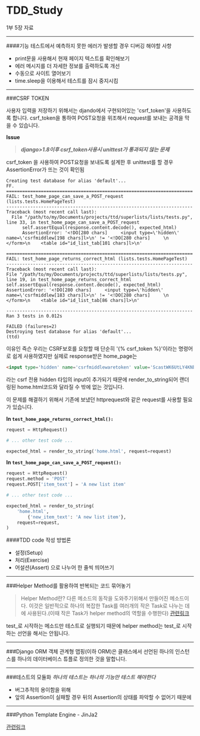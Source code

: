# TDD_Study

1부 5장 자료

---------------------------------------------------------------------------
####기능 테스트에서 예측하지 못한 에러가 발생할 경우 디버깅 해야할 사항
 - print문을 사용해서 현재 페이지 텍스트를 확인해보기
 - 에러 메시지를 더 자세한 정보를 출력하도록 개선
 - 수동으로 사이트 열어보기
 - time.sleep을 이용해서 테스트를 잠시 중지시킴

---------------------------------------------------------------------------
###CSRF TOKEN

사용자 입력을 저장하기 위해서는 djando에서 구현되어있는 'csrf_token'을 사용하도록 합니다.
csrf_token을 통하여 POST요청을 위조해서 request를 보내는 공격을 막을 수 있습니다.

**Issue**

>***django>1.8이후 csrf_token사용시 unittest가 통과되지 않는 문제***

csrf_token 을 사용하여 POST요청을 보내도록 설계한 후 unittest를 할 경우
AssertionError가 뜨는 것이 확인됨
```script
Creating test database for alias 'default'...
FF.
======================================================================
FAIL: test_home_page_can_save_a_POST_request (lists.tests.HomePageTest)
----------------------------------------------------------------------
Traceback (most recent call last):
  File "/path/to/my/Documents/projects/ttd/superlists/lists/tests.py", line 33, in test_home_page_can_save_a_POST_request
      self.assertEqual(response.content.decode(), expected_html)
      AssertionError: '<!DO[280 chars]     <input type=\'hidden\' name=\'csrfmiddlew[198 chars]l>\n' != '<!DO[280 chars]     \n    </form>\n    <table id="id_list_tab[101 chars]l>\n'

======================================================================
FAIL: test_home_page_returns_correct_html (lists.tests.HomePageTest)
----------------------------------------------------------------------
Traceback (most recent call last):
File "/path/to/my/Documents/projects/ttd/superlists/lists/tests.py", line 19, in test_home_page_returns_correct_html    self.assertEqual(response.content.decode(), expected_html)
AssertionError: '<!DO[280 chars]     <input type=\'hidden\' name=\'csrfmiddlew[183 chars]l>\n' != '<!DO[280 chars]     \n    </form>\n    <table id="id_list_tab[86 chars]l>\n'

----------------------------------------------------------------------
Ran 3 tests in 0.012s

FAILED (failures=2)
Destroying test database for alias 'default'...
(ttd)
```

이유인 즉슨 우리는 CSRF보호를 요청할 때 단순히 '{% csrf_token %}'이라는 명령어로 쉽게 사용하였지만 실제로 response받은 home_page는
```html
<input type='hidden' name='csrfmiddlewaretoken' value='ScastWK6UtLY4KNb5jBrYKFH4O8EZ8I6' />
```
라는 csrf 전용 hidden 타입의 input이 추가되기 때문에
render_to_string되어 랜더링된 home.html코드와 달라질 수 밖에 없는 것입니다.

이 문제를 해결하기 위해서 기존에 보냈던 httprequest와 같은 request를 사용할 필요가 있습니다.

**In `test_home_page_returns_correct_html():`**

```python
request = HttpRequest()

# ... other test code ...

expected_html = render_to_string('home.html', request=request)
```

**In ``test_home_page_can_save_a_POST_request():``**

```python
request = HttpRequest()
request.method = 'POST'
request.POST['item_text'] = 'A new list item'

# ... other test code ...

expected_html = render_to_string(
    'home.html',
        {'new_item_text': 'A new list item'},
    request=request,
)
```

####TDD code 작성 방법론
- 설정(Setup)
- 처리(Exercise)
- 어설션(Assert)
으로 나누어 한 줄씩 띄어쓰기

---------------------------------------------------------------------------
###Helper Method를 활용하여 반복되는 코드 묶어놓기

>Helper Method란?
>다른 메소드의 동작을 도와주기위해서 만들어진 메소드이다.
>이것은 일반적으로 하나의 복잡한 Task를 여러개의 작은 Task로
>나누는 데에 사용된다.(이때 작은 Task가 helper method의 역할을 수행한다)
[관련링크](#http://forums.devshed.com/java-help-9/helper-method-350163.html)

test_로 시작하는 메소드만 테스트로 실행되기 때문에 helper method는 test_로 시작하는
선언을 해서는 안됩니다.

---------------------------------------------------------------------------
###Django ORM
객체 관계형 맵핑(이하 ORM)은 클래스에서 선언된 하나의 인스턴스를 하나의 데이터베이스
튜플로 정의한 것을 말합니다.

---------------------------------------------------------------------------
###테스트의 모듈화
*하나의 테스트는 하나의 기능만 테스트 해야한다*

- 버그추적의 용이함을 위해
- 앞의 Assertion이 실패할 경우 뒤의 Assertion의 상태를 파악할 수 없어기 때문에


---------------------------------------------------------------------------
###Python Template Engine - JinJa2

[관련링크](#http://jinja.pocoo.org/)
